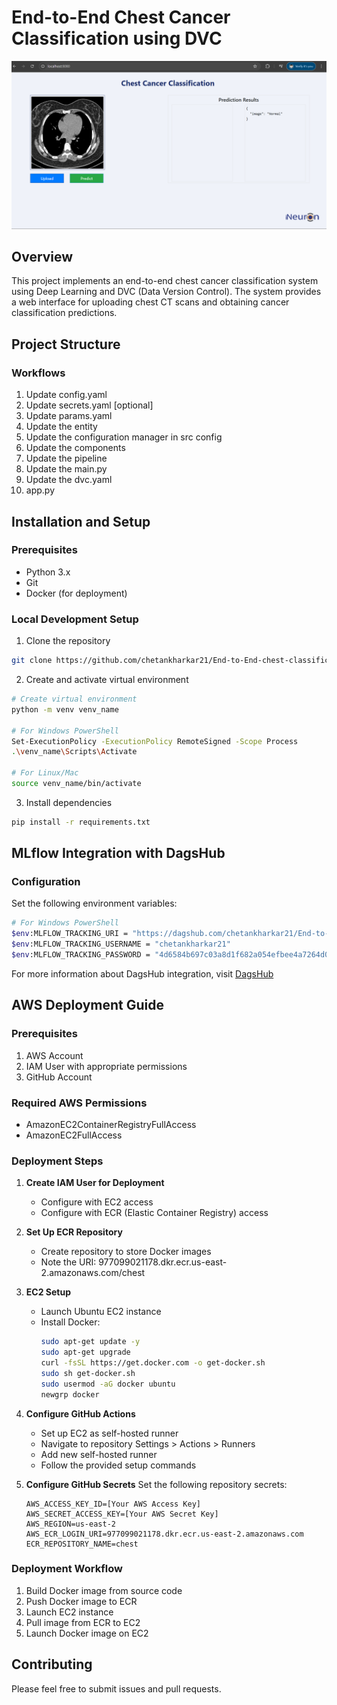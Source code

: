 # End-to-End Chest Cancer Classification using DVC

![alt text](image.png)

## Overview
This project implements an end-to-end chest cancer classification system using Deep Learning and DVC (Data Version Control). The system provides a web interface for uploading chest CT scans and obtaining cancer classification predictions.

## Project Structure

### Workflows
1. Update config.yaml
2. Update secrets.yaml [optional]
3. Update params.yaml
4. Update the entity
5. Update the configuration manager in src config
6. Update the components
7. Update the pipeline
8. Update the main.py
9. Update the dvc.yaml
10. app.py

## Installation and Setup

### Prerequisites
- Python 3.x
- Git
- Docker (for deployment)

### Local Development Setup

1. Clone the repository
```bash
git clone https://github.com/chetankharkar21/End-to-End-chest-classification-using-DVC.git
```

2. Create and activate virtual environment
```bash
# Create virtual environment
python -m venv venv_name

# For Windows PowerShell
Set-ExecutionPolicy -ExecutionPolicy RemoteSigned -Scope Process
.\venv_name\Scripts\Activate

# For Linux/Mac
source venv_name/bin/activate
```

3. Install dependencies
```bash
pip install -r requirements.txt
```

## MLflow Integration with DagsHub

### Configuration
Set the following environment variables:

```bash
# For Windows PowerShell
$env:MLFLOW_TRACKING_URI = "https://dagshub.com/chetankharkar21/End-to-End-chest-classification-using-DVC.mlflow"
$env:MLFLOW_TRACKING_USERNAME = "chetankharkar21"
$env:MLFLOW_TRACKING_PASSWORD = "4d6584b697c03a8d1f682a054efbee4a7264d047"
```

For more information about DagsHub integration, visit [DagsHub](https://dagshub.com/)

## AWS Deployment Guide

### Prerequisites
1. AWS Account
2. IAM User with appropriate permissions
3. GitHub Account

### Required AWS Permissions
- AmazonEC2ContainerRegistryFullAccess
- AmazonEC2FullAccess

### Deployment Steps

1. **Create IAM User for Deployment**
   - Configure with EC2 access
   - Configure with ECR (Elastic Container Registry) access

2. **Set Up ECR Repository**
   - Create repository to store Docker images
   - Note the URI: 977099021178.dkr.ecr.us-east-2.amazonaws.com/chest

3. **EC2 Setup**
   - Launch Ubuntu EC2 instance
   - Install Docker:
     ```bash
     sudo apt-get update -y
     sudo apt-get upgrade
     curl -fsSL https://get.docker.com -o get-docker.sh
     sudo sh get-docker.sh
     sudo usermod -aG docker ubuntu
     newgrp docker
     ```

4. **Configure GitHub Actions**
   - Set up EC2 as self-hosted runner
   - Navigate to repository Settings > Actions > Runners
   - Add new self-hosted runner
   - Follow the provided setup commands

5. **Configure GitHub Secrets**
   Set the following repository secrets:
   ```
   AWS_ACCESS_KEY_ID=[Your AWS Access Key]
   AWS_SECRET_ACCESS_KEY=[Your AWS Secret Key]
   AWS_REGION=us-east-2
   AWS_ECR_LOGIN_URI=977099021178.dkr.ecr.us-east-2.amazonaws.com
   ECR_REPOSITORY_NAME=chest
   ```

### Deployment Workflow
1. Build Docker image from source code
2. Push Docker image to ECR
3. Launch EC2 instance
4. Pull image from ECR to EC2
5. Launch Docker image on EC2

## Contributing
Please feel free to submit issues and pull requests.

